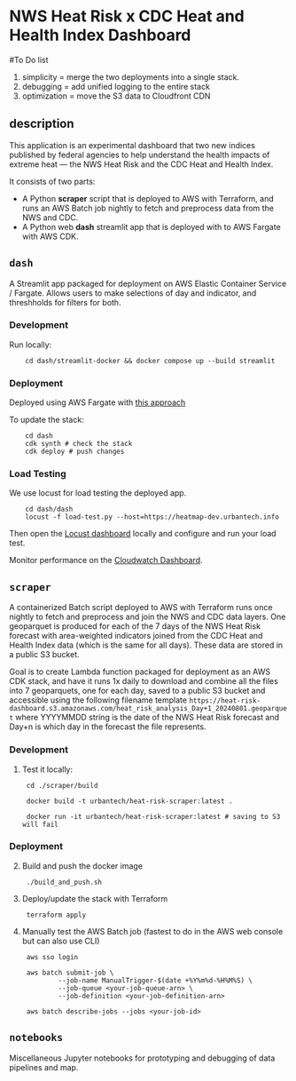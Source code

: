 # NWS Heat Risk x CDC Heat and Health Index Dashboard

#To Do list

1. simplicity = merge the two deployments into a single stack.
2. debugging = add unified logging to the entire stack
3. optimization = move the S3 data to Cloudfront CDN

## description

This application is an experimental dashboard that two new indices published by federal agencies to help understand the health impacts of extreme heat — the NWS Heat Risk and the CDC Heat and Health Index.

It consists of two parts:

- A Python **scraper** script that is deployed to AWS with Terraform, and runs an AWS Batch job nightly to fetch and preprocess data from the NWS and CDC.
- A Python web **dash** streamlit app that is deployed with to AWS Fargate with AWS CDK.


## `dash`

A Streamlit app packaged for deployment on AWS Elastic Container Service / Fargate. Allows users to make selections of day and indicator, and threshholds for filters for both.

### Development

Run locally:

        cd dash/streamlit-docker && docker compose up --build streamlit

### Deployment

Deployed using AWS Fargate with [this approach](https://github.com/tzaffi/streamlit-cdk-fargate)

To update the stack:

        cd dash
        cdk synth # check the stack
        cdk deploy # push changes

### Load Testing

We use locust for load testing the deployed app.

        cd dash/dash
        locust -f load-test.py --host=https://heatmap-dev.urbantech.info

Then open the [Locust dashboard](http://0.0.0.0:8089/) locally and configure and run your load test.

Monitor performance on the [Cloudwatch Dashboard](https://us-east-1.console.aws.amazon.com/cloudwatch/home?region=us-east-1#dashboards/dashboard/HeatDashStreamlitDashboard?start=PT1H&end=null).

## `scraper`

A containerized Batch script deployed to AWS with Terraform runs once nightly to fetch and preprocess and join the NWS and CDC data layers. One geoparquet is produced for each of the 7 days of the NWS Heat Risk forecast with area-weighted indicators joined from the CDC Heat and Health Index data (which is the same for all days). These data are stored in a public S3 bucket.

Goal is to create Lambda function packaged for deployment as an AWS CDK stack, and have it runs 1x daily to download and combine all the files into 7 geoparquets, one for each day, saved to a public S3 bucket and accessible using the following filename template `https://heat-risk-dashboard.s3.amazonaws.com/heat_risk_analysis_Day+1_20240801.geoparquet` where YYYYMMDD string is the date of the NWS Heat Risk forecast and Day+n is which day in the forecast the file represents.

### Development

1. Test it locally:
        
        cd ./scraper/build
        
        docker build -t urbantech/heat-risk-scraper:latest .
        
        docker run -it urbantech/heat-risk-scraper:latest # saving to S3 will fail


### Deployment

2. Build and push the docker image

        ./build_and_push.sh


3. Deploy/update the stack with Terraform

        terraform apply

4. Manually test the AWS Batch job (fastest to do in the AWS web console but can also use CLI)

        aws sso login
        
        aws batch submit-job \
                --job-name ManualTrigger-$(date +%Y%m%d-%H%M%S) \
                --job-queue <your-job-queue-arn> \
                --job-definition <your-job-definition-arn>

        aws batch describe-jobs --jobs <your-job-id>



## `notebooks`

Miscellaneous Jupyter notebooks for prototyping and debugging of data pipelines and map.